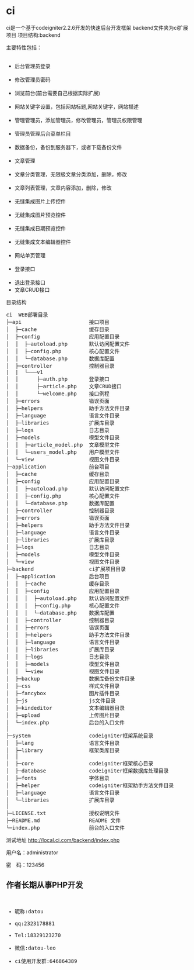 # ci
ci是一个基于codeigniter2.2.6开发的快速后台开发框架
backend文件夹为ci扩展项目
项目结构:backend

主要特性包括：
<ul>
  <li>后台管理员登录</li>
  <li>修改管理员密码</li>
  <li>浏览前台(前台需要自己根据实际扩展)</li>
  <li>网站关键字设置，包括网站标题,网站关键字，网站描述</li>
  <li>管理管理员，添加管理员，修改管理员，管理员权限管理</li>
  <li>管理员管理后台菜单栏目</li>
  <li>数据备份，备份到服务器下，或者下载备份文件</li>
  <li>文章管理</li>
  <li>文章分类管理，无限极文章分类添加，删除，修改</li>
  <li>文章列表管理，文章内容添加，删除，修改</li>
  <li>无缝集成图片上传控件</li>
  <li>无缝集成图片预览控件</li>
  <li>无缝集成日期预览控件</li>
  <li>无缝集成文本编辑器控件</li>
  <li>网站单页管理</li>
  <li>登录接口</li>
  <li>退出登录接口</li>
  <li>文章CRUD接口</li>
</ul>

目录结构

<pre>
ci  WEB部署目录
├─api                      接口项目
│  ├─cache                 缓存目录
│  ├─config                应用配置目录
│  │  ├─autoload.php       默认访问配置文件
│  │  ├─config.php         核心配置文件
│  │  └─database.php       数据库配置
│  ├─controller            控制器目录
|  |  └───v1
│  │      ├─auth.php       登录接口
│  │      ├─article.php    文章CRUD接口
│  │      └─welcome.php    接口例程
│  ├─errors                错误页面
│  ├─helpers               助手方法文件目录
│  ├─language              语言文件目录
│  ├─libraries             扩展库目录
│  ├─logs                  日志目录
│  ├─models                模型文件目录
│  │  ├─article_model.php  文章模型文件
│  │  └─users_model.php    用户模型文件
│  └─view                  视图文件目录 
├─application              前台项目
│  ├─cache                 缓存目录
│  ├─config                应用配置目录
│  │  ├─autoload.php       默认访问配置文件
│  │  ├─config.php         核心配置文件
│  │  └─database.php       数据库配置
│  ├─controller            控制器目录
│  ├─errors                错误页面
│  ├─helpers               助手方法文件目录
│  ├─language              语言文件目录
│  ├─libraries             扩展库目录
│  ├─logs                  日志目录
│  ├─models                模型文件目录
│  └─view                  视图文件目录        
├─backend                  ci扩展项目目录
│  ├─application           后台项目
│  │  ├─cache              缓存目录
│  │  ├─config             应用配置目录
│  │  │  ├─autoload.php    默认访问配置文件
│  │  │  ├─config.php      核心配置文件
│  │  │  └─database.php    数据库配置
│  │  ├─controller         控制器目录
│  │  ├─errors             错误页面
│  │  ├─helpers            助手方法文件目录
│  │  ├─language           语言文件目录
│  │  ├─libraries          扩展库目录
│  │  ├─logs               日志目录
│  │  ├─models             模型文件目录
│  │  └─view               视图文件目录
│  ├─backup                数据库备份文件目录
│  ├─css                   样式文件目录
│  ├─fancybox              图片插件目录
│  ├─js                    js文件目录
│  ├─kindeditor            文本编辑器目录
│  ├─upload                上传图片目录
│  └─index.php             后台的入口文件
│
├─system                   codeigniter框架系统目录
│  ├─lang                  语言文件目录
│  ├─library               框架类库目录
│  │
│  ├─core                  codeigniter框架核心目录
│  ├─database              codeigniter框架数据库处理目录
│  ├─fonts                 字体目录
│  ├─helper                codeigniter框架助手方法文件目录
│  ├─language              语言文件目录
│  └─libraries             扩展库目录
│
├─LICENSE.txt              授权说明文件
├─README.md                README 文件
└─index.php                前台的入口文件
</pre>

测试地址 http://local.ci.com/backend/index.php

用户名：administrator

密　码：123456

<h2>作者长期从事PHP开发</h2>
<pre>
<ul>
<li>昵称:datou</li>
<li>qq:2323178881</li>
<li>Tel:18329123270</li>
<li>微信:datou-leo</li>
<li>ci使用开发群:646864389</li>
</ul>
<pre>
